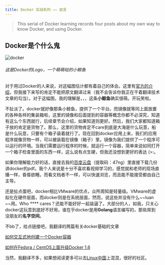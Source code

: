 ```yaml
---
title: Docker 实战系列 —— 前言
---
```


>  This serial of Docker learning records four posts about my own way to know Docker, and using Docker.

## Docker是个什么鬼 ##

![docker](https://github.com/wi-cuckoo/BlogData/blob/master/images/docker.jpg?raw=true)

###### 这是Docker的Logo，一个萌萌哒的小鲸鱼 ######

对于用过Docker的人来说，对这幅图估计都有着自己的体会。这里有[官方的介绍](https://docs.docker.com/)，但我接下来写的肯定不能把原文翻译过来（我不会告诉你我正在干着翻译技术文章的勾当）。对于这幅图，我的理解是，，，这条**小鲸鱼**确实很萌。开玩笑啦。

不扯淡了。docker就好像那条小鲸鱼，提供了一个平台。而镜像就等同上面放置的各种各样的集装箱啦，这里的镜像和后面提到的容器等概念你都不必深究，知道有这么个东西就行，后续章节会介绍，如果知道则更好。然后，我们大家都知道箱子放的肯定是货物了。那么，这里的货物肯定不care到底是大海是什么玩意，船是什么玩意，只要有个箱子装着就行了。现在回到docker应用上来，我们的应用程序就像货物一样，可以被装载在镜像（箱子）里。镜像为我们提供了一个程序可以运行的环境。当我们需要运行程序的时候，就运行一个容器，简单来说如同打开一个箱子检查里面的东西一样，这么说有点生硬，但我还没想到更好的表达 (>:。

如果你理解能力好的话，直接去我的[百度云盘](http://pan.baidu.com/s/1qWmgPWw)（提取码：47ng）里直接下载几份讲docker的pdf。我个人来说是十分不喜欢看视频学习的，感觉就和老师的现场直播一样，昏昏欲睡。而看文档者不一样，可以快速浏览，而且能不能接受都由自己主导。

还是扯点蛋吧，docker相比VMware的优点，众所周知是轻量级。VMware的虚拟化在硬件层面，而docker则是在系统层面，然而，说这些并没有什么~~luan
~~用。Who \*\*** cares？还能不能好好一起装逼了。大部分的人，如我，只关心docker这玩意到底好不好用，谁在乎docker是用**Golang**语言编写的，那些屌到没朋友的**名字空间**。

不bb了，给点链接吧，我翻译的两篇有关docker基础的文章

[如何交互式地创建一个Docker容器](http://linux.cn/article-5484-1.html)

[如何在Fedora / CentOS上面升级Docker 1.6](http://linux.cn/article-5488-1.html)

当然，我翻译不多，如果想阅读更多可以去[Linux中国](http://linux.cn/)上混混，很好的社区。
